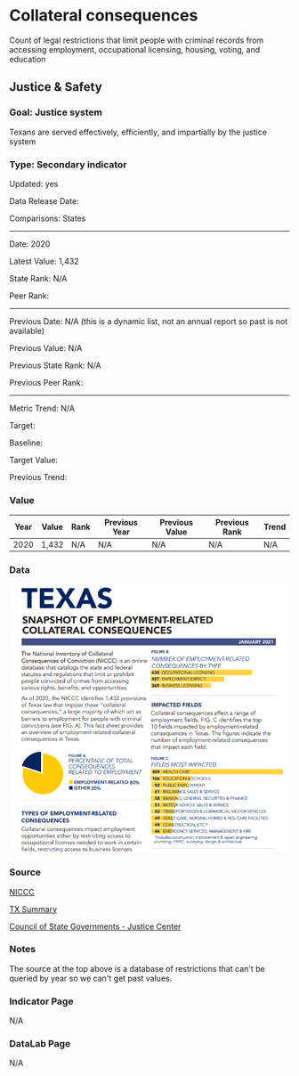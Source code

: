 # Collateral consequences

Count of legal restrictions that limit people with criminal records from accessing employment, occupational licensing, housing, voting, and education

## Justice & Safety

### Goal: Justice system

Texans are served effectively, efficiently, and impartially by the justice system

### Type: Secondary indicator

Updated: yes

Data Release Date: 


Comparisons: States


----

Date: 2020

Latest Value: 1,432 

State Rank: N/A

Peer Rank: 


----

Previous Date: N/A (this is a dynamic list, not an annual report so past is not available)

Previous Value: N/A

Previous State Rank: N/A

Previous Peer Rank: 


----
Metric Trend: N/A

Target: 

Baseline: 

Target Value: 

Previous Trend: 



### Value

| Year |  Value      | Rank     | Previous Year   | Previous Value | Previous Rank | Trend | 
| ----------- | ----------- | ----------- | ----------- | ----------- | ----------- | -----------|
|    2020    |     1,432      | N/A         |     N/A      |    N/A     | N/A         |   N/A    | 

### Data

![screenshot](./images/barriers.PNG)

### Source

[NICCC](https://niccc.nationalreentryresourcecenter.org/)

[TX Summary](https://csgjusticecenter.org/publications/after-the-sentence-more-consequences/state-reports/state/?usState=texas)

[Council of State Governments - Justice Center](https://csgjusticecenter.org/publications/after-the-sentence-more-consequences/state-reports/)



### Notes

The source at the top above is a database of restrictions that can't be queried by year so we can't get past values.

### Indicator Page

N/A

### DataLab Page

N/A
